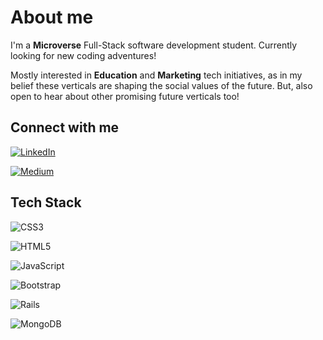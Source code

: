 
# About me

I'm a **Microverse** Full-Stack software development student.  Currently looking for new coding adventures! 

Mostly interested in **Education** and **Marketing** tech initiatives, as in my belief these verticals are shaping the social values of the future.  But, also open to hear about other promising future verticals too!


## Connect with me

[![LinkedIn](https://img.shields.io/badge/LinkedIn-%230077B5.svg?logo=linkedin&logoColor=white)](https://www.linkedin.com/in/giovanni-juliao-31770011/)

[![Medium](https://img.shields.io/badge/Medium-12100E?logo=medium&logoColor=white)](https://medium.com/@gjuliao32)


## Tech Stack

![CSS3](https://img.shields.io/badge/css3-%231572B6.svg?style=plastic&logo=css3&logoColor=white)   

![HTML5](https://img.shields.io/badge/html5-%23E34F26.svg?style=plastic&logo=html5&logoColor=white) 

![JavaScript](https://img.shields.io/badge/javascript-%23323330.svg?style=plastic&logo=javascript&logoColor=%23F7DF1E) 

![Bootstrap](https://img.shields.io/badge/bootstrap-%23563D7C.svg?style=plastic&logo=bootstrap&logoColor=white) 

![Rails](https://img.shields.io/badge/rails-%23CC0000.svg?style=plastic&logo=ruby-on-rails&logoColor=white) 

![MongoDB](https://img.shields.io/badge/MongoDB-%234ea94b.svg?style=plastic&logo=mongodb&logoColor=white)
